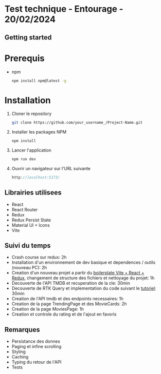 # Test technique - Entourage - 20/02/2024

## Getting started

# Prerequis

- npm
  ```sh
  npm install npm@latest -g
  ```

# Installation

1. Cloner le repository
   ```sh
   git clone https://github.com/your_username_/Project-Name.git
   ```
2. Installer les packages NPM
   ```sh
   npm install
   ```
3. Lancer l'application
   ```sh
   npm run dev
   ```
4. Ouvrir un navigateur sur l'URL suivante
   ```js
   http://localhost:5173/
   ```

## Librairies utilisees

- React
- React Router
- Redux
- Redux Persist State
- Material UI + Icons
- Vite

## Suivi du temps

- Crash course sur redux: 2h
- Installation d'un environnement de dev basique et dependences / outils (nouveau PC): 2h
- Creation d'un nouveau projet a partir du [boilerplate Vite + React + Redux](https://github.com/reduxjs/redux-templates), changement de structure des fichiers et nettoyage du projet: 1h
- Decouverte de l'API TMDB et recuperation de la cle: 30min
- Decouverte de RTK Query et implementation du code suivant le [tutoriel](https://redux-toolkit.js.org/tutorials/rtk-query): 30min
- Creation de l'API tmdb et des endpoints necessaires: 1h
- Creation de la page TrendingPage et des MovieCards: 2h
- Creation de la page MoviesPage: 1h
- Creation et controle du rating et de l'ajout en favoris

## Remarques

- Persistance des donnes
- Paging et infine scrolling
- Styling
- Caching
- Typing du retour de l'API
- Tests
